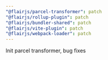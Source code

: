 ```yaml
---
"@flairjs/parcel-transformer": patch
"@flairjs/rollup-plugin": patch
"@flairjs/bundler-shared": patch
"@flairjs/vite-plugin": patch
"@flairjs/webpack-loader": patch
---
```


Init parcel transformer, bug fixes
